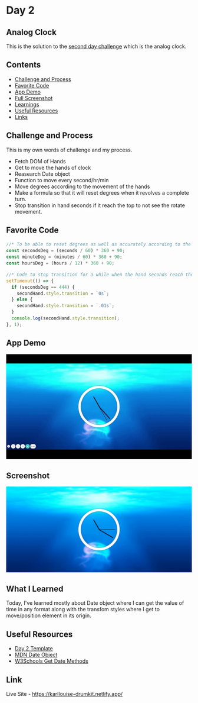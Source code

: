 # Day 2

## Analog Clock

This is the solution to the [second day challenge](https://javascript30.com/) which is the analog clock.

## Contents

- [Challenge and Process](#challenge-and-process)
- [Favorite Code](#favorite-code)
- [App Demo](#app-demo)
- [Full Screenshot](#screenshot)
- [Learnings](#what-i-learned)
- [Useful Resources](#useful-resources)
- [Links](#links)

## Challenge and Process

This is my own words of challenge and my process.

- Fetch DOM of Hands
- Get to move the hands of clock
- Reasearch Date object
- Function to move every second/hr/min
- Move degrees according to the movement of the hands
- Make a formula so that it will reset degrees when it revolves a complete turn.
- Stop transition in hand seconds if it reach the top to not see the rotate movement.

## Favorite Code

```js
//* To be able to reset degrees as well as accurately according to the usual clock
const secondsDeg = (seconds / 60) * 360 + 90;
const minuteDeg = (minutes / 60) * 360 + 90;
const hoursDeg = (hours / 12) * 360 + 90;
```

```js
//* Code to stop transition for a while when the hand seconds reach the top(444deg) transition will be 0 or else continue to transition .01s
setTimeout(() => {
  if (secondsDeg == 444) {
    secondHand.style.transition = `0s`;
  } else {
    secondHand.style.transition = `.01s`;
  }
  console.log(secondHand.style.transition);
}, 1);
```

## App Demo

![](https://github.com/Karllouise-code/javascript-30/blob/day2/images/jsClock.gif)

## Screenshot

![](https://github.com/Karllouise-code/javascript-30/blob/day2/images/full-screenshot.png)

## What I Learned

Today, I've learned mostly about Date object where I can get the value of time in any format along with the transfom styles where I get to move/position element in its origin.

## Useful Resources

- [Day 2 Template](https://github.com/Karllouise-code/JavaScript30/tree/master/02%20-%20JS%20and%20CSS%20Clock)
- [MDN Date Object](https://developer.mozilla.org/en-US/docs/Web/JavaScript/Reference/Global_Objects/Date)
- [W3Schools Get Date Methods](https://www.w3schools.com/js/js_date_methods.asp)

## Link

Live Site - <https://karllouise-drumkit.netlify.app/>
